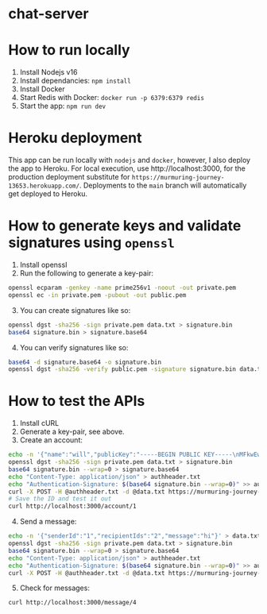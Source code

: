 # chat-server

# How to run locally
1. Install Nodejs v16
2. Install dependancies: `npm install`
3. Install Docker
4. Start Redis with Docker: `docker run -p 6379:6379 redis`
5. Start the app: `npm run dev`

# Heroku deployment
This app can be run locally with `nodejs` and `docker`, however, I also deploy the app to Heroku. For local execution, use http://localhost:3000, for the production deployment substitute for `https://murmuring-journey-13653.herokuapp.com/`. Deployments to the `main` branch will automatically get deployed to Heroku.

# How to generate keys and validate signatures using `openssl`
1. Install openssl
2. Run the following to generate a key-pair:
```sh
openssl ecparam -genkey -name prime256v1 -noout -out private.pem
openssl ec -in private.pem -pubout -out public.pem
```
3. You can create signatures like so:
```sh
openssl dgst -sha256 -sign private.pem data.txt > signature.bin
base64 signature.bin > signature.base64
```
4. You can verify signatures like so:
```sh
base64 -d signature.base64 -o signature.bin
openssl dgst -sha256 -verify public.pem -signature signature.bin data.txt
```

# How to test the APIs
1. Install cURL
2. Generate a key-pair, see above. 
3. Create an account:
```sh
echo -n '{"name":"will","publicKey":"-----BEGIN PUBLIC KEY-----\nMFkwEwYHKoZIzj0CAQYIKoZIzj0DAQcDQgAEXX/QhZeHIg5uyAye74agscxXrRB6\n8Y9mcTuIaAyNIaRLQeqFN/FL1rJ4EzO2xO2oVOmDP1mv43RO3gtqfAnR3Q==\n-----END PUBLIC KEY-----"}' > data.txt
openssl dgst -sha256 -sign private.pem data.txt > signature.bin
base64 signature.bin --wrap=0 > signature.base64
echo "Content-Type: application/json" > authheader.txt
echo "Authentication-Signature: $(base64 signature.bin --wrap=0)" >> authheader.txt
curl -X POST -H @authheader.txt -d @data.txt https://murmuring-journey-13653.herokuapp.com/account
# Save the ID and test it out
curl http://localhost:3000/account/1
```
4. Send a message:
```sh
echo -n '{"senderId":"1","recipientIds":"2","message":"hi"}' > data.txt
openssl dgst -sha256 -sign private.pem data.txt > signature.bin
base64 signature.bin --wrap=0 > signature.base64
echo "Content-Type: application/json" > authheader.txt
echo "Authentication-Signature: $(base64 signature.bin --wrap=0)" >> authheader.txt
curl -X POST -H @authheader.txt -d @data.txt https://murmuring-journey-13653.herokuapp.com/message
```
5. Check for messages:
```sh
curl http://localhost:3000/message/4
```
